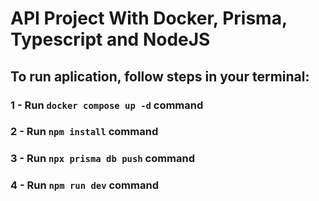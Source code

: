 # API Project With Docker, Prisma, Typescript and NodeJS

## To run aplication, follow steps in your terminal:

### 1 - Run `docker compose up -d` command

### 2 - Run `npm install` command

### 3 - Run `npx prisma db push` command

### 4 - Run `npm run dev` command
